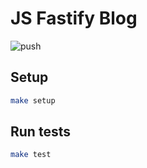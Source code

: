 # JS Fastify Blog

![push](https://github.com/ssssank/devops-fastify/actions/workflows/workflow.yml/badge.svg)

## Setup

```bash
make setup
```

## Run tests

```bash
make test
```
